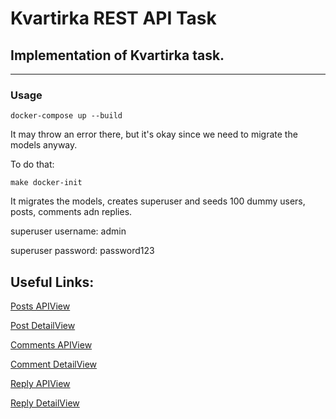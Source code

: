 # Kvartirka REST API Task

## Implementation of Kvartirka task.

-----------------------

### Usage

``docker-compose up --build``

It may throw an error there, but it's okay since we need to migrate the models anyway.

To do that:

```make docker-init```

It migrates the models, creates superuser and seeds 100 dummy users, posts, comments adn replies.

superuser username: admin

superuser password: password123

## Useful Links:
[Posts APIView](http://0.0.0.0:8000/post)

[Post DetailView](http://0.0.0.0:8000/post/detail/<post_id>)

[Comments APIView](http://0.0.0.0:8000/post/comments/)

[Comment DetailView](http://0.0.0.0:8000/post/comments/detail/<comment_id>)

[Reply APIView](http://0.0.0.0:8000/post/replies/)

[Reply DetailView](http://0.0.0.0:8000/post/replies/detail/<reply_id>)
